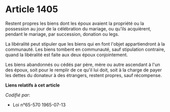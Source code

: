 # Article 1405

Restent  propres les biens dont les époux avaient la propriété ou la possession au jour de la célébration du mariage, ou
qu'ils acquièrent, pendant le mariage, par succession, donation ou legs.

La libéralité peut stipuler que les biens qui en font l'objet appartiendront à la communauté. Les biens tombent en
communauté, sauf stipulation contraire, quand la libéralité est faite aux deux époux conjointement.

Les biens abandonnés ou cédés par père, mère ou autre ascendant à l'un des époux, soit pour le remplir de ce qu'il lui doit,
soit à la charge de payer les dettes du donateur à des étrangers, restent propres, sauf récompense.

**Liens relatifs à cet article**

_Codifié par_:

  - Loi n°65-570 1965-07-13
